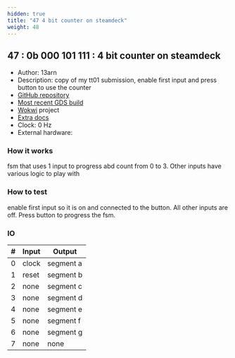 ```yaml
---
hidden: true
title: "47 4 bit counter on steamdeck"
weight: 48
---
```


## 47 : 0b 000 101 111 : 4 bit counter on steamdeck

* Author: 13arn
* Description: copy of my tt01 submission, enable first input and press button to use the counter
* [GitHub repository](https://github.com/13arn/tt02_counter_steamdeck)
* [Most recent GDS build](https://github.com/13arn/tt02_counter_steamdeck/actions/runs/3462179931)
* [Wokwi](https://wokwi.com/projects/341541108650607187) project
* [Extra docs]()
* Clock: 0 Hz
* External hardware: 



### How it works

fsm that uses 1 input to progress abd count from 0 to 3. Other inputs have various logic to play with

### How to test

enable first input so it is on and connected to the button. All other inputs are off. Press button to progress the fsm.

### IO

| # | Input        | Output       |
|---|--------------|--------------|
| 0 | clock  | segment a |
| 1 | reset  | segment b |
| 2 | none  | segment c |
| 3 | none  | segment d |
| 4 | none  | segment e |
| 5 | none  | segment f |
| 6 | none  | segment g |
| 7 | none  | none |

